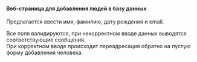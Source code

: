 <h4>Веб-страница для добавления людей в базу данных</h4>  
Предлагается ввести имя, фамилию, дату рождения и email.  

Все поля валидируются, при некорректном вводе данных выводятся соответствующие сообщения.  
При корректном вводе происходит переадресация обратно на пустую форму добавления человека.
